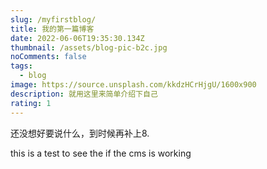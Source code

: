 ```yaml
---
slug: /myfirstblog/
title: 我的第一篇博客
date: 2022-06-06T19:35:30.134Z
thumbnail: /assets/blog-pic-b2c.jpg
noComments: false
tags:
  - blog
image: https://source.unsplash.com/kkdzHCrHjgU/1600x900
description: 就用这里来简单介绍下自己
rating: 1
---
```

还没想好要说什么，到时候再补上8.

this is a test to see the if the cms is working